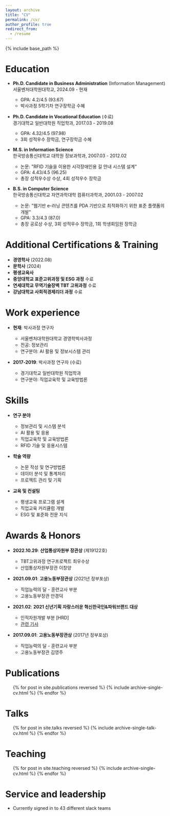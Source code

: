 ```yaml
---
layout: archive
title: "CV"
permalink: /cv/
author_profile: true
redirect_from:
  - /resume
---
```


{% include base_path %}

Education
======
* **Ph.D. Candidate in Business Administration** (Information Management)  
  서울벤처대학원대학교, 2024.09 - 현재  
  - GPA: 4.2/4.5 (93.67)
  - 박사과정 5학기차 연구장학금 수혜

* **Ph.D. Candidate in Vocational Education** (수료)  
  경기대학교 일반대학원 직업학과, 2017.03 - 2019.08  
  - GPA: 4.32/4.5 (97.98)
  - 3회 성적우수 장학금, 연구장학금 수혜

* **M.S. in Information Science**  
  한국방송통신대학교 대학원 정보과학과, 2007.03 - 2012.02  
  - 논문: "RFID 기술을 이용한 시각장애인용 길 안내 시스템 설계"
  - GPA: 4.43/4.5 (96.25)
  - 총장 성적우수상 수상, 4회 성적우수 장학금

* **B.S. in Computer Science**  
  한국방송통신대학교 자연과학대학 컴퓨터과학과, 2001.03 - 2007.02  
  - 논문: "웹기반 e-러닝 콘텐츠를 PDA 기반으로 최적화하기 위한 표준 플랫폼의 개발"
  - GPA: 3.3/4.3 (87.0)
  - 총장 공로상 수상, 3회 성적우수 장학금, 1회 학생회임원 장학금

Additional Certifications & Training
======
* **경영학사** (2022.08)
* **문학사** (2024)
* **평생교육사** 
* **중앙대학교 표준고위과정 및 ESG 과정** 수료
* **연세대학교 무역기술장벽 TBT 고위과정** 수료
* **강남대학교 사회적경제리더 과정** 수료

Work experience
======
* **현재**: 박사과정 연구자
  * 서울벤처대학원대학교 경영학박사과정
  * 전공: 정보관리
  * 연구분야: AI 활용 및 정보시스템 관리

* **2017-2019**: 박사과정 연구자 (수료)
  * 경기대학교 일반대학원 직업학과
  * 연구분야: 직업교육학 및 교육방법론
  
Skills
======
* **연구 분야**
  * 정보관리 및 시스템 분석
  * AI 활용 및 응용
  * 직업교육학 및 교육방법론
  * RFID 기술 및 응용시스템

* **학술 역량**
  * 논문 작성 및 연구방법론
  * 데이터 분석 및 통계처리
  * 프로젝트 관리 및 기획

* **교육 및 컨설팅**
  * 평생교육 프로그램 설계
  * 직업교육 커리큘럼 개발
  * ESG 및 표준화 전문 지식

Awards & Honors
======
* **2022.10.29**: **산업통상자원부 장관상** (제19122호)
  * TBT고위과정 연구프로젝트 최우수상
  * 산업통상자원부장관 이창양

* **2021.09.01**: **고용노동부장관상** (2021년 정부포상)
  * 직업능력의 달 - 훈련교사 부분
  * 고용노동부장관 안경덕

* **2021.02**: **2021 신년기획 자랑스러운 혁신한국인&파워브랜드 대상**
  * 인적자원개발 부분 [HRD]
  * [관련 기사](https://www.kgnews.co.kr/news/article.html?no=628469)

* **2017.09.01**: **고용노동부장관상** (2017년 정부포상)
  * 직업능력의 달 - 훈련교사 부분
  * 고용노동부장관 김영주

Publications
======
  <ul>{% for post in site.publications reversed %}
    {% include archive-single-cv.html %}
  {% endfor %}</ul>
  
Talks
======
  <ul>{% for post in site.talks reversed %}
    {% include archive-single-talk-cv.html  %}
  {% endfor %}</ul>
  
Teaching
======
  <ul>{% for post in site.teaching reversed %}
    {% include archive-single-cv.html %}
  {% endfor %}</ul>
  
Service and leadership
======
* Currently signed in to 43 different slack teams
